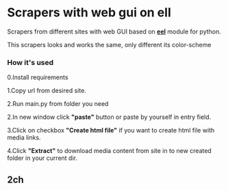 <h1>Scrapers with web  gui on ell</h1>
Scrapers from different sites with web
GUI based on <a href="https://github.com/samuelhwilliams/Eel"><b>eel</b></a>
module for python.

This scrapers looks and works the same, only different its color-scheme

<h3>How it's used</h3>

0.Install requirements

1.Copy url from desired site.

2.Run main.py from folder you need

2.In new window click **"paste"** button or paste by yourself in entry field.

3.Click on checkbox **"Create html file"** if you want to create html file with media links.

4.Click **"Extract"** to download media content
 from site in to new created folder in your current dir.
 
<h2>2ch</h2>